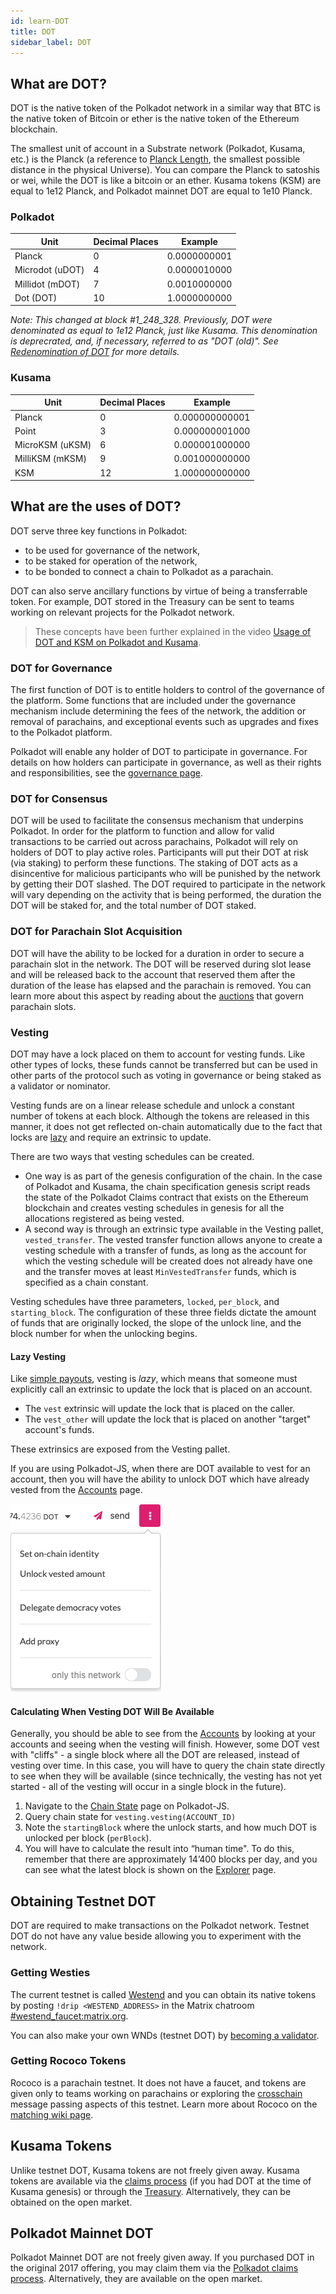 ```yaml
---
id: learn-DOT
title: DOT
sidebar_label: DOT
---
```


## What are DOT?

DOT is the native token of the Polkadot network in a similar way that BTC is the native token of
Bitcoin or ether is the native token of the Ethereum blockchain.

The smallest unit of account in a Substrate network (Polkadot, Kusama, etc.) is the Planck (a
reference to [Planck Length](https://en.wikipedia.org/wiki/Planck_length), the smallest possible
distance in the physical Universe). You can compare the Planck to satoshis or wei, while the DOT is
like a bitcoin or an ether. Kusama tokens (KSM) are equal to 1e12 Planck, and Polkadot mainnet DOT
are equal to 1e10 Planck.

### Polkadot

| Unit            | Decimal Places | Example      |
| --------------- | -------------- | ------------ |
| Planck          | 0              | 0.0000000001 |
| Microdot (uDOT) | 4              | 0.0000010000 |
| Millidot (mDOT) | 7              | 0.0010000000 |
| Dot (DOT)       | 10             | 1.0000000000 |

_Note: This changed at block #1_248_328. Previously, DOT were denominated as equal to 1e12 Planck,
just like Kusama. This denomination is deprecrated, and, if necessary, referred to as "DOT (old)".
See [Redenomination of DOT](redenomination) for more details._

### Kusama

| Unit            | Decimal Places | Example        |
| --------------- | -------------- | -------------- |
| Planck          | 0              | 0.000000000001 |
| Point           | 3              | 0.000000001000 |
| MicroKSM (uKSM) | 6              | 0.000001000000 |
| MilliKSM (mKSM) | 9              | 0.001000000000 |
| KSM             | 12             | 1.000000000000 |

## What are the uses of DOT?

DOT serve three key functions in Polkadot:

- to be used for governance of the network,
- to be staked for operation of the network,
- to be bonded to connect a chain to Polkadot as a parachain.

DOT can also serve ancillary functions by virtue of being a transferrable token. For example, DOT
stored in the Treasury can be sent to teams working on relevant projects for the Polkadot network.

> These concepts have been further explained in the video
> [Usage of DOT and KSM on Polkadot and Kusama](https://www.youtube.com/watch?v=POfFgrMfkTo&list=PLOyWqupZ-WGuAuS00rK-pebTMAOxW41W8&index=7).

### DOT for Governance

The first function of DOT is to entitle holders to control of the governance of the platform. Some
functions that are included under the governance mechanism include determining the fees of the
network, the addition or removal of parachains, and exceptional events such as upgrades and fixes to
the Polkadot platform.

Polkadot will enable any holder of DOT to participate in governance. For details on how holders can
participate in governance, as well as their rights and responsibilities, see the
[governance page](learn-governance).

### DOT for Consensus

DOT will be used to facilitate the consensus mechanism that underpins Polkadot. In order for the
platform to function and allow for valid transactions to be carried out across parachains, Polkadot
will rely on holders of DOT to play active roles. Participants will put their DOT at risk (via
staking) to perform these functions. The staking of DOT acts as a disincentive for malicious
participants who will be punished by the network by getting their DOT slashed. The DOT required to
participate in the network will vary depending on the activity that is being performed, the duration
the DOT will be staked for, and the total number of DOT staked.

### DOT for Parachain Slot Acquisition

DOT will have the ability to be locked for a duration in order to secure a parachain slot in the
network. The DOT will be reserved during slot lease and will be released back to the account that
reserved them after the duration of the lease has elapsed and the parachain is removed. You can
learn more about this aspect by reading about the [auctions](learn-auction) that govern parachain
slots.

### Vesting

DOT may have a lock placed on them to account for vesting funds. Like other types of locks, these
funds cannot be transferred but can be used in other parts of the protocol such as voting in
governance or being staked as a validator or nominator.

Vesting funds are on a linear release schedule and unlock a constant number of tokens at each block.
Although the tokens are released in this manner, it does not get reflected on-chain automatically
due to the fact that locks are [lazy](#lazy-vesting) and require an extrinsic to update.

There are two ways that vesting schedules can be created.

- One way is as part of the genesis configuration of the chain. In the case of Polkadot and Kusama,
  the chain specification genesis script reads the state of the Polkadot Claims contract that exists
  on the Ethereum blockchain and creates vesting schedules in genesis for all the allocations
  registered as being vested.
- A second way is through an extrinsic type available in the Vesting pallet, `vested_transfer`. The
  vested transfer function allows anyone to create a vesting schedule with a transfer of funds, as
  long as the account for which the vesting schedule will be created does not already have one and
  the transfer moves at least `MinVestedTransfer` funds, which is specified as a chain constant.

Vesting schedules have three parameters, `locked`, `per_block`, and `starting_block`. The
configuration of these three fields dictate the amount of funds that are originally locked, the
slope of the unlock line, and the block number for when the unlocking begins.

#### Lazy Vesting

Like [simple payouts](learn-simple-payouts), vesting is _lazy_, which means that someone must
explicitly call an extrinsic to update the lock that is placed on an account.

- The `vest` extrinsic will update the lock that is placed on the caller.
- The `vest_other` will update the lock that is placed on another "target" account's funds.

These extrinsics are exposed from the Vesting pallet.

If you are using Polkadot-JS, when there are DOT available to vest for an account, then you will
have the ability to unlock DOT which have already vested from the
[Accounts](https://polkadot.js.org/apps/#/accounts) page.

![unbond](assets/unlock-vesting.png)

#### Calculating When Vesting DOT Will Be Available

Generally, you should be able to see from the [Accounts](https://polkadot.js.org/apps/#/accounts) by
looking at your accounts and seeing when the vesting will finish. However, some DOT vest with
"cliffs" - a single block where all the DOT are released, instead of vesting over time. In this
case, you will have to query the chain state directly to see when they will be available (since
technically, the vesting has not yet started - all of the vesting will occur in a single block in
the future).

1. Navigate to the
   [Chain State](https://polkadot.js.org/apps/?rpc=wss%3A%2F%2Frpc.polkadot.io#/chainstate) page on
   Polkadot-JS.
2. Query chain state for `vesting.vesting(ACCOUNT_ID)`
3. Note the `startingBlock` where the unlock starts, and how much DOT is unlocked per block
   (`perBlock`).
4. You will have to calculate the result into “human time". To do this, remember that there are
   approximately 14’400 blocks per day, and you can see what the latest block is shown on the
   [Explorer](https://polkadot.js.org/apps/?rpc=wss%3A%2F%2Frpc.polkadot.io#/explorer) page.

## Obtaining Testnet DOT

DOT are required to make transactions on the Polkadot network. Testnet DOT do not have any value
beside allowing you to experiment with the network.

### Getting Westies

The current testnet is called [Westend](maintain-networks#westend-test-network) and you can obtain
its native tokens by posting `!drip <WESTEND_ADDRESS>` in the Matrix chatroom
[#westend_faucet:matrix.org](https://matrix.to/#/#westend_faucet:matrix.org).

You can also make your own WNDs (testnet DOT) by [becoming a validator](learn-validator).

### Getting Rococo Tokens

Rococo is a parachain testnet. It does not have a faucet, and tokens are given only to teams working
on parachains or exploring the [crosschain](learn-crosschain) message passing aspects of this
testnet. Learn more about Rococo on the [matching wiki page](build-parachains-rococo).

## Kusama Tokens

Unlike testnet DOT, Kusama tokens are not freely given away. Kusama tokens are available via the
[claims process](https://claim.kusama.network/) (if you had DOT at the time of Kusama genesis) or
through the [Treasury](learn-treasury). Alternatively, they can be obtained on the open market.

## Polkadot Mainnet DOT

Polkadot Mainnet DOT are not freely given away. If you purchased DOT in the original 2017 offering,
you may claim them via the [Polkadot claims process](https://claims.polkadot.network/).
Alternatively, they are available on the open market.
